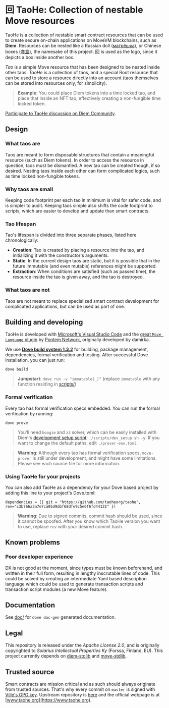 # 回 TaoHe: Collection of nestable Move resources
TaoHe is a collection of nestable smart contract resources that can be used to create secure on-chain applications on MoveVM blockchains, such as **Diem**. Resources can be nested like a Russian doll ([матрёшка](https://en.wikipedia.org/wiki/Matryoshka_doll)), or Chinese boxes ([套盒](https://en.wikipedia.org/wiki/Chinese_boxes)), the namesake of this project. 回 is used as the logo, since it depicts a box inside another box.

*Tao* is a simple Move resource that has been designed to be nested inside other taos. *TaoHe* is a collection of taos, and a special Root resource that can be used to store a resource directly into an account (taos themselves can be stored into resources only, for simplicity).

> **Example**: You could place Diem tokens into a time locked tao, and place that inside an NFT tao, effectively creating a non-fungible time locked token.

[Participate to TaoHe discussion on Diem Community](https://community.diem.com/t/introducing-taohe-collection-of-nestable-move-resources).

## Design
### What taos are
Taos are meant to form disposable structures that contain a meaningful resource (such as Diem tokens). In order to access the resource in question, taos must be dismantled. A new tao can be created though, if so desired. Nesting taos inside each other can form complicated logics, such as time locked non-fungible tokens.

### Why taos are small
Keeping code footprint per each tao in minimum is vital for safer code, and is simpler to audit. Keeping taos simple also shifts the code footprint to scripts, which are easier to develop and update than smart contracts.

### Tao lifespan
Tao's lifespan is divided into three separate phases, listed here chronologically:
 * **Creation**: Tao is created by placing a resource into the tao, and initializing it with the constructor's arguments.
 * **Static**: In the current design taos are static, but it is possible that in the future immutable (and even mutable) references might be supported.
 * **Extraction**: When conditions are satisfied (such as passed time), the resource inside the tao is given away, and the tao is destroyed.

### What taos are not
Taos are not meant to replace specialized smart contract development for complicated applications, but can be used as part of one.

## Building and developing
TaoHe is developed with [Microsoft's Visual Studio Code](https://code.visualstudio.com/) and the [great `Move Language` plugin](https://marketplace.visualstudio.com/items?itemName=PontemNetwork.move-language) by [Pontem Network](https://pontem.network), originally developed by damirka.

We use **[Dove build system 1.3.2](https://github.com/pontem-network/move-tools/releases/tag/1.3.2)** for building, package management, dependencies, formal verification and testing. After successful Dove installation, you can just run:
```
dove build
```

> **Jumpstart**: `dove run -v "immutable(_)"` (replace `immutable` with any function residing in [scripts/](scripts/))

### Formal verification
Every tao has formal verification specs embedded. You can run the formal verification by running:
```
dove prove
```

> You'll need `boogie` and `z3` solver, which can be easily installed with Diem's [development setup script](https://github.com/diem/diem/blob/diem-core-v1.3.0/scripts/dev_setup.sh): `./scripts/dev_setup.sh -y`. If you want to change the default paths, edit `./prover-env.toml`.

> **Warning**: Although every tao has formal verification specs, `move-prover` is still under development, and might have some limitations. Please see each source file for more information.

### Using TaoHe for your projects
You can also add TaoHe as a dependency for your Dove based project by adding this line to your project's Dove.toml:

```
dependencies = [{ git = "https://github.com/taoheorg/taohe", rev="c3b766a3a7e7ca05d9dbf68dfe9c5e6f6fd44131" }]
```

> **Warning**: Due to signed commits, commit hash should be used, since it cannot be spoofed. After you know which TaoHe version you want to use, replace `rev` with your desired commit hash.

## Known problems
### Poor developer experience
DX is not good at the moment, since types must be known beforehand, and written in their full form, resulting in lengthy inscrutable lines of code. This could be solved by creating an intermediate Yaml based description language which could be used to generate transaction scripts and transaction script modules (a new Move feature).

## Documentation
See [doc/](doc/) for `dove doc-gen` generated documentation.

## Legal
This repository is released under the *Apache License 2.0*, and is originally copyrighted to *Solarius Intellectual Properties Ky* (Forssa, Finland, EU). This project currently depends on [diem-stdlib](https://github.com/taoheorg/diem-stdlib) and [move-stdlib](https://github.com/taoheorg/move-stdlib).

## Trusted source
Smart contracts are mission critical and as such should always originate from trusted sources. That's why every commit on `master` is signed with [Ville's GPG key](http://keys.gnupg.net/pks/lookup?op=vindex&fingerprint=on&search=0x49065E1275E46F96). Upstream repository is [here](https://github.com/taoheorg/taohe/) and the official webpage is at [www.taohe.org](https://www.taohe.org).